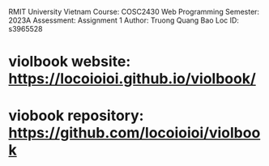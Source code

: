 RMIT University Vietnam
Course: COSC2430 Web Programming
Semester: 2023A
Assessment: Assignment 1
Author: Truong Quang Bao Loc
ID: s3965528

# violbook website: https://locoioioi.github.io/violbook/
# viobook repository: https://github.com/locoioioi/violbook
